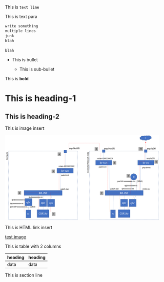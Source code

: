 This is `text line`

This is text para
```
write something
multiple lines
junk
blah

blah
```

* This is bullet

  * This is sub-bullet

This is **bold**

# This is heading-1

## This is heading-2

This is image insert

![test image](https://github.com/userlerueda/LTRCLD-1451/blob/master/images/neutron-2.png)

This is HTML link insert

[test image](https://github.com/userlerueda/LTRCLD-1451/blob/master/images/neutron-2.png)


This is table with 2 columns

|heading|heading|
|-------|-------|
|data|data|


This is section line

